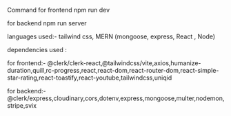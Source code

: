Command for frontend 
npm run dev

for backend
npm run server

languages used:-
tailwind css, 
MERN (mongoose, express, React , Node)

dependencies used :

for frontend:- @clerk/clerk-react,@tailwindcss/vite,axios,humanize-duration,quill,rc-progress,react,react-dom,react-router-dom,react-simple-star-rating,react-toastify,react-youtube,tailwindcss,uniqid


for backend:- @clerk/express,cloudinary,cors,dotenv,express,mongoose,multer,nodemon,stripe,svix
